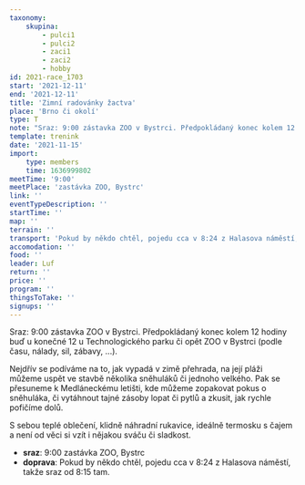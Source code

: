 ```yaml
---
taxonomy:
    skupina:
        - pulci1
        - pulci2
        - zaci1
        - zaci2
        - hobby
id: 2021-race_1703
start: '2021-12-11'
end: '2021-12-11'
title: 'Zimní radovánky žactva'
place: 'Brno či okolí'
type: T
note: "Sraz: 9:00 zástavka ZOO v Bystrci. Předpokládaný konec kolem 12 hodiny buď u konečné 12 u Technologického parku či opět ZOO v Bystrci (podle času, nálady, sil, zábavy, ...).\r\n\r\nNejdřív se podíváme na to, jak vypadá v zimě přehrada, na její pláži můžeme\r\nuspět ve stavbě několika sněhuláků či jednoho velkého. Pak se přesuneme\r\nk Medláneckému letišti, kde můžeme zopakovat pokus o sněhuláka, či vytáhnout\r\ntajné zásoby lopat či pytlů a zkusit, jak rychle pofičíme dolů.\r\n\r\nS sebou teplé oblečení, klidně náhradní rukavice, ideálně termosku s čajem\r\na není od věci si vzít i nějakou sváču či sladkost."
template: trenink
date: '2021-11-15'
import:
    type: members
    time: 1636999802
meetTime: '9:00'
meetPlace: 'zastávka ZOO, Bystrc'
link: ''
eventTypeDescription: ''
startTime: ''
map: ''
terrain: ''
transport: 'Pokud by někdo chtěl, pojedu cca v 8:24 z Halasova náměstí, takže sraz od 8:15 tam.'
accomodation: ''
food: ''
leader: Luf
return: ''
price: ''
program: ''
thingsToTake: ''
signups: ''
---
```


Sraz: 9:00 zástavka ZOO v Bystrci. Předpokládaný konec kolem 12 hodiny buď u konečné 12 u Technologického parku či opět ZOO v Bystrci (podle času, nálady, sil, zábavy, ...).

Nejdřív se podíváme na to, jak vypadá v zimě přehrada, na její pláži můžeme
uspět ve stavbě několika sněhuláků či jednoho velkého. Pak se přesuneme
k Medláneckému letišti, kde můžeme zopakovat pokus o sněhuláka, či vytáhnout
tajné zásoby lopat či pytlů a zkusit, jak rychle pofičíme dolů.

S sebou teplé oblečení, klidně náhradní rukavice, ideálně termosku s čajem
a není od věci si vzít i nějakou sváču či sladkost.
* **sraz**: 9:00 zastávka ZOO, Bystrc
* **doprava**: Pokud by někdo chtěl, pojedu cca v 8:24 z Halasova náměstí, takže sraz od 8:15 tam.

